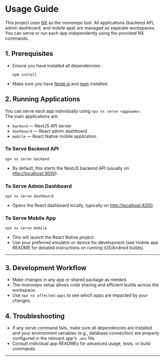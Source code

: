# Usage Guide

This project uses [NX](https://nx.dev) as the monorepo tool. All applications (backend API, admin dashboard, and mobile app) are managed as separate workspaces. You can serve or run each app independently using the provided NX commands.

## 1. Prerequisites

- Ensure you have installed all dependencies:
  ```
  npm install
  ```
- Make sure you have [Node.js](https://nodejs.org/) and [npm](https://www.npmjs.com/) installed.

## 2. Running Applications

You can serve each app individually using `npx nx serve <appname>`.  
The main applications are:

- `backend` — NestJS API server
- `dashboard` — React admin dashboard
- `mobile` — React Native mobile application

### To Serve Backend API

```
npx nx serve backend
```

- By default, this starts the NestJS backend API (usually on [http://localhost:3000](http://localhost:3000)).

### To Serve Admin Dashboard

```
npx nx serve dashboard
```

- Opens the React dashboard locally, typically on [http://localhost:4200](http://localhost:4200).

### To Serve Mobile App

```
npx nx serve mobile
```

- This will launch the React Native project.
- Use your preferred emulator or device for development (see mobile app README for detailed instructions on running iOS/Android builds).

---

## 3. Development Workflow

- Make changes in any app or shared package as needed.
- The monorepo setup allows code sharing and efficient builds across the workspace.
- Use `npx nx affected:apps` to see which apps are impacted by your changes.

## 4. Troubleshooting

- If any serve command fails, make sure all dependencies are installed and your environment variables (e.g., database connection) are properly configured in the relevant app's `.env` file.
- Consult individual app READMEs for advanced usage, tests, or build commands.

---
